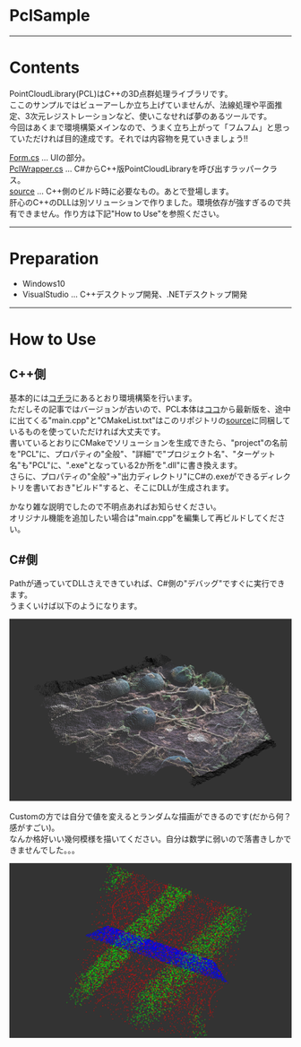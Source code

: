 # PclSample
  
--- 
  
# Contents
  
PointCloudLibrary(PCL)はC++の3D点群処理ライブラリです。  
ここのサンプルではビューアーしか立ち上げていませんが、法線処理や平面推定、3次元レジストレーションなど、使いこなせれば夢のあるツールです。  
今回はあくまで環境構築メインなので、うまく立ち上がって「フムフム」と思っていただければ目的達成です。それでは内容物を見ていきましょう!!  
  
[Form.cs](/Form.cs) ... UIの部分。  
[PclWrapper.cs](/PclWrapper.cs) ... C#からC++版PointCloudLibraryを呼び出すラッパークラス。  
[source](/source) ... C++側のビルド時に必要なもの。あとで登場します。  
肝心のC++のDLLは別ソリューションで作りました。環境依存が強すぎるので共有できません。作り方は下記"How to Use"を参照ください。  
  
---  
  
# Preparation
  
* Windows10  
* VisualStudio ... C++デスクトップ開発、.NETデスクトップ開発  
  
---  
  
# How to Use
  
## C++側
  
基本的には[コチラ](http://tecsingularity.com/pcl/environment/)にあるとおり環境構築を行います。  
ただしその記事ではバージョンが古いので、PCL本体は[ココ](https://github.com/PointCloudLibrary/pcl/releases)から最新版を、途中に出てくる"main.cpp"と"CMakeList.txt"はこのリポジトリの[source](/source)に同梱しているものを使っていただければ大丈夫です。  
書いているとおりにCMakeでソリューションを生成できたら、"project"の名前を"PCL"に、プロパティの"全般"、"詳細"で"プロジェクト名"、"ターゲット名"も"PCL"に、".exe"となっている2か所を".dll"に書き換えます。  
さらに、プロパティの"全般"→"出力ディレクトリ"にC#の.exeができるディレクトリを書いておき"ビルド"すると、そこにDLLが生成されます。  
  
かなり雑な説明でしたので不明点あればお知らせください。  
オリジナル機能を追加したい場合は"main.cpp"を編集して再ビルドしてください。  
  
## C#側
  
Pathが通っていてDLLさえできていれば、C#側の"デバッグ"ですぐに実行できます。  
うまくいけば以下のようになります。  
  
![pcl1.png](/pcl1.png)  
  
Customの方では自分で値を変えるとランダムな描画ができるのです(だから何？感がすごい)。  
なんか格好いい幾何模様を描いてください。自分は数学に弱いので落書きしかできませんでした。。。  
  
![pcl2.png](/pcl2.png)
